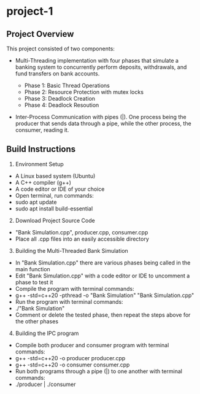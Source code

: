 # project-1

## Project Overview
This project consisted of two components:

* Multi-Threading implementation with four phases that simulate a banking system to concurrently perform deposits, withdrawals, and fund transfers on bank accounts.
  * Phase 1: Basic Thread Operations
  * Phase 2: Resource Protection with mutex locks
  * Phase 3: Deadlock Creation
  * Phase 4: Deadlock Resoution

* Inter-Process Communication with pipes (|). One process being the producer that sends data through a pipe, while the other process, the consumer, reading it.

## Build Instructions

1. Environment Setup
 - A Linux based system (Ubuntu)
 - A C++ compiler (g++)
 - A code editor or IDE of your choice
 - Open terminal, run commands:
  - sudo apt update
  - sudo apt install build-essential

2. Download Project Source Code
 - "Bank Simulation.cpp", producer.cpp, consumer.cpp
 - Place all .cpp files into an easily accessible directory

3. Building the Multi-Threaded Bank Simulation
 - In "Bank Simulation.cpp" there are various phases being called in the main function
 - Edit "Bank Simulation.cpp" with a code editor or IDE to uncomment a phase to test it
 - Compile the program with terminal commands:
  - g++ -std=c++20 -pthread -o "Bank Simulation" "Bank Simulation.cpp"
 - Run the program with terminal commands:
  - ./"Bank Simulation"
 - Comment or delete the tested phase, then repeat the steps above for the other phases

4. Building the IPC program
 - Compile both producer and consumer program with terminal commands:
  - g++ -std=c++20 -o producer producer.cpp
  - g++ -std=c++20 -o consumer consumer.cpp
 - Run both programs through a pipe (|) to one another with terminal commands:
  - ./producer | ./consumer
